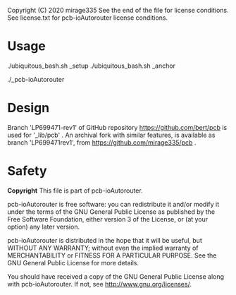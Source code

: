 Copyright (C) 2020 mirage335
See the end of the file for license conditions.
See license.txt for pcb-ioAutorouter license conditions.

# Usage

./ubiquitous_bash.sh _setup
./ubiquitous_bash.sh _anchor

./_pcb-ioAutorouter

# Design

Branch 'LP699471-rev1' of GitHub repository https://github.com/bert/pcb is used for '_lib/pcb' . An archival fork with similar features, is available as branch 'LP699471rev1', from https://github.com/mirage335/pcb .

# Safety


__Copyright__
This file is part of pcb-ioAutorouter.

pcb-ioAutorouter is free software: you can redistribute it and/or modify
it under the terms of the GNU General Public License as published by
the Free Software Foundation, either version 3 of the License, or
(at your option) any later version.

pcb-ioAutorouter is distributed in the hope that it will be useful,
but WITHOUT ANY WARRANTY; without even the implied warranty of
MERCHANTABILITY or FITNESS FOR A PARTICULAR PURPOSE.  See the
GNU General Public License for more details.

You should have received a copy of the GNU General Public License
along with pcb-ioAutorouter.  If not, see <http://www.gnu.org/licenses/>.
